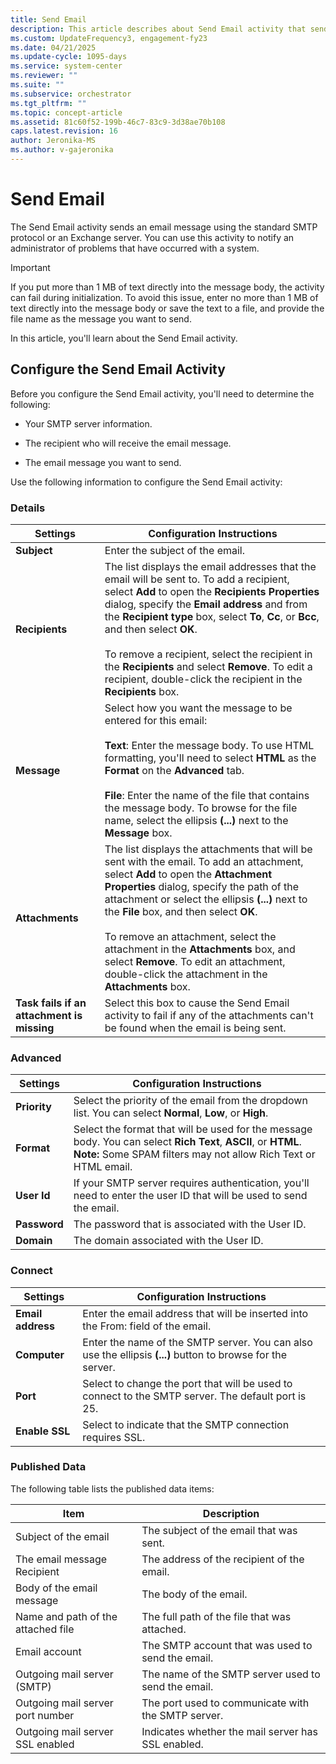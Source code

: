 ```yaml
---
title: Send Email 
description: This article describes about Send Email activity that sends an email message using the standard SMTP protocol or an Exchange server.
ms.custom: UpdateFrequency3, engagement-fy23
ms.date: 04/21/2025
ms.update-cycle: 1095-days
ms.service: system-center
ms.reviewer: ""
ms.suite: ""
ms.subservice: orchestrator
ms.tgt_pltfrm: ""
ms.topic: concept-article
ms.assetid: 81c60f52-199b-46c7-83c9-3d38ae70b108
caps.latest.revision: 16
author: Jeronika-MS
ms.author: v-gajeronika
---
```

# Send Email

The Send Email activity sends an email message using the standard SMTP protocol or an Exchange server. You can use this activity to notify an administrator of problems that have occurred with a system. 

> [!IMPORTANT]
> If you put more than 1 MB of text directly into the message body, the activity can fail during initialization. To avoid this issue, enter no more than 1 MB of text directly into the message body or save the text to a file, and provide the file name as the message you want to send.  

In this article, you'll learn about the Send Email activity.

## Configure the Send Email Activity

 Before you configure the Send Email activity, you'll need to determine the following:  

- Your SMTP server information.

- The recipient who will receive the email message.  

- The email message you want to send.  

Use the following information to configure the Send Email activity:  

### Details  

|Settings|Configuration Instructions|  
|--------------|--------------------------------|  
|**Subject**|Enter the subject of the email.|  
|**Recipients**|The list displays the email addresses that the email will be sent to. To add a recipient, select **Add** to open the **Recipients Properties** dialog, specify the **Email address** and from the **Recipient type** box, select **To**, **Cc**, or **Bcc**, and then select **OK**.<br /><br /> To remove a recipient, select the recipient in the **Recipients** and select **Remove**. To edit a recipient, double-click the recipient in the **Recipients** box.|  
|**Message**|Select how you want the message to be entered for this email:<br /><br /> **Text**: Enter the message body. To use HTML formatting, you'll need to select **HTML** as the **Format** on the **Advanced** tab.<br /><br /> **File**: Enter the name of the file that contains the message body. To browse for the file name, select the ellipsis **(...)** next to the **Message** box.|  
|**Attachments**|The list displays the attachments that will be sent with the email. To add an attachment, select **Add** to open the **Attachment Properties** dialog, specify the path of the attachment or select the ellipsis **(...)** next to the **File** box, and then select **OK**.<br /><br /> To remove an attachment, select the attachment in the **Attachments** box, and select **Remove**. To edit an attachment, double-click the attachment in the **Attachments** box.|  
|**Task fails if an attachment is missing**|Select this box to cause the Send Email activity to fail if any of the attachments can't be found when the email is being sent.|  

### Advanced

|Settings|Configuration Instructions|  
|--------------|--------------------------------|  
|**Priority**|Select the priority of the email from the dropdown list.  You can select **Normal**, **Low**, or **High**.|  
|**Format**|Select the format that will be used for the message body. You can select **Rich Text**, **ASCII**, or **HTML**. **Note:** Some SPAM filters may not allow Rich Text or HTML email.|  
|**User Id**|If your SMTP server requires authentication, you'll need to enter the user ID that will be used to send the email.|  
|**Password**|The password that is associated with the User ID.|  
|**Domain**|The domain associated with the User ID.|  

### Connect

|Settings|Configuration Instructions|  
|--------------|--------------------------------|  
|**Email address**|Enter the email address that will be inserted into the From: field of the email.|  
|**Computer**|Enter the name of the SMTP server. You can also use the ellipsis **(...)** button to browse for the server.|  
|**Port**|Select to change the port that will be used to connect to the SMTP server. The default port is 25.|  
|**Enable SSL**|Select to indicate that the SMTP connection requires SSL.|  

### Published Data

 The following table lists the published data items:  

|Item|Description|  
|----------|-----------------|  
|Subject of the email|The subject of the email that was sent.|  
|The email message Recipient|The address of the recipient of the email.|  
|Body of the email message|The body of the email.|  
|Name and path of the attached file|The full path of the file that was attached.|  
|Email account|The SMTP account that was used to send the email.|  
|Outgoing mail server (SMTP)|The name of the SMTP server used to send the email.|  
|Outgoing mail server port number|The port used to communicate with the SMTP server.|  
|Outgoing mail server SSL enabled|Indicates whether the mail server has SSL enabled.|

